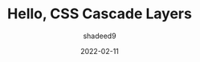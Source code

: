 ---
author: shadeed9
date: 2022-02-11
permalink: false
tags:
  - css
  - cascade
target_url: https://ishadeed.com/article/cascade-layers/
title: Hello, CSS Cascade Layers
---